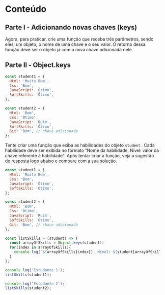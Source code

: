 # Conteúdo

## Parte l - Adicionando novas chaves (keys)

Agora, para praticar, crie uma função que receba três parâmetros, sendo eles: um objeto, o nome de uma chave e o seu valor. O retorno dessa função deve ser o objeto já com a nova chave adicionada nele.

## Parte ll - Object.keys

```javascript
const student1 = {
  Html: 'Muito Bom',
  Css: 'Bom',
  JavaScript: 'Ótimo',
  SoftSkills: 'Ótimo',
};

const student2 = {
  Html: 'Bom',
  Css: 'Ótimo',
  JavaScript: 'Ruim',
  SoftSkills: 'Ótimo',
  Git: 'Bom', // chave adicionada
};
```

Tente criar uma função que exiba as habilidades do objeto  `student`  . Cada habilidade deve ser exibida no formato "Nome da habilidade, Nível: valor da chave referente à habilidade". Após tentar criar a função, veja a sugestão de resposta logo abaixo e compare com a sua solução.


```javascript
const student1 = {
  Html: 'Muito Bom',
  Css: 'Bom',
  JavaScript: 'Ótimo',
  SoftSkills: 'Ótimo',
};

const student2 = {
  Html: 'Bom',
  Css: 'Ótimo',
  JavaScript: 'Ruim',
  SoftSkills: 'Ótimo',
  Git: 'Bom', // chave adicionada
};

const listSkills = (student) => {
  const arrayOfSkills = Object.keys(student);
  for(index in arrayOfSkills){
    console.log(`${arrayOfSkills[index]}, Nível: ${student[arrayOfSkills[index]]}`);
  }
};

console.log('Estudante 1');
listSkills(student1);

console.log('Estudante 2');
listSkills(student2);
```